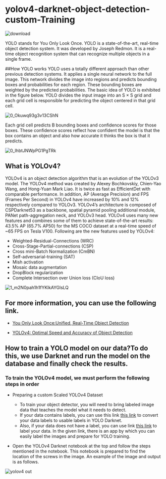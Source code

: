 # yolov4-darknet-object-detection-custom-Training

![download](https://user-images.githubusercontent.com/78655282/128880791-374b1bee-94cb-4ff0-98a4-1dc150a2ed0d.png)


YOLO stands for You Only Look Once. YOLO is a state-of-the-art, real-time object detection system. It was developed by Joseph Redmon. It is a real-time object recognition system that can recognize multiple objects in a single frame.

##How YOLO works
YOLO uses a totally different approach than other previous detection systems. It applies a single neural network to the full image. This network divides the image into regions and predicts bounding boxes and probabilities for each region. These bounding boxes are weighted by the predicted probabilities.
The basic idea of YOLO is exhibited in the figure below. YOLO divides the input image into an S × S grid and each grid cell is responsible for predicting the object centered in that grid cell.


![0_Okuwq93g3v13CShN](https://user-images.githubusercontent.com/78655282/128882771-c7c9b824-f8d9-4a82-96c3-9e42d0584a50.jpg)


Each grid cell predicts B bounding boxes and confidence scores for those boxes. These confidence scores reflect how confident the model is that the box contains an object and also how accurate it thinks the box is that it predicts.


![0_IhbtJNWpPG1PgTRk](https://user-images.githubusercontent.com/78655282/128882941-3cd7a591-96a1-463e-95c9-c5aad67cb251.png)


## What is YOLOv4?
YOLOv4 is an object detection algorithm that is an evolution of the YOLOv3 model. The YOLOv4 method was created by Alexey Bochkovskiy, Chien-Yao Wang, and Hong-Yuan Mark Liao. It is twice as fast as EfficientDet with comparable performance. In addition, AP (Average Precision) and FPS (Frames Per Second) in YOLOv4 have increased by 10% and 12% respectively compared to YOLOv3. YOLOv4’s architecture is composed of CSPDarknet53 as a backbone, spatial pyramid pooling additional module, PANet path-aggregation neck, and YOLOv3 head.
YOLOv4 uses many new features and combines some of them to achieve state-of-the-art results: 43.5% AP (65.7% AP50) for the MS COCO dataset at a real-time speed of ~65 FPS on Tesla V100. Following are the new features used by YOLOv4:

- Weighted-Residual-Connections (WRC)
- Cross-Stage-Partial-connections (CSP)
- Cross mini-Batch Normalization (CmBN)
- Self-adversarial-training (SAT)
- Mish activation
- Mosaic data augmentation
- DropBlock regularization
- Complete Intersection over Union loss (CIoU loss)

![1_m2N0pah1h1fYKlkAYGlsLQ](https://user-images.githubusercontent.com/78655282/128883815-3f1618fb-9636-4a85-b0e5-1876f5f5a075.png)

## For more information, you can use the following link.

- [You Only Look Once:Unified, Real-Time Object Detection](https://arxiv.org/pdf/1506.02640.pdf)

- [YOLOv4: Optimal Speed and Accuracy of Object Detection](https://arxiv.org/pdf/2004.10934.pdf)


## How to train a YOLO model on our data?To do this, we use Darknet and run the model on the database and finally check the results.

### To train the YOLOv4 model, we must perform the following steps in order

- Preparing a custom Scaled YOLOv4 Dataset
  - To train your object detector, you will need to bring labeled image data that teaches the model what it needs to detect.
  - If your data contains labels, you can use this link [this link](https://roboflow.com/formats/yolo-darknet-txt) to convert your data labels to usable labels in YOLO Darknet.
  - Also, if your data does not have a label, you can use link [this link](https://github.com/tzutalin/labelImg) to label your data. In the given link, there is an app by which you can easily label the images and prepare for YOLO training.

- Open the YOLOv4 Darknet notebook at the top and follow the steps mentioned in the notebook. This notebook is prepared to find the location of the screws in the image. An example of the image and output is as follows.

![yolov4 out](https://user-images.githubusercontent.com/78655282/129019805-7d236b7c-b8c6-46b7-9b61-50abc128718f.png)

